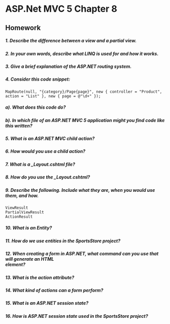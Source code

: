  # ASP.Net MVC 5 Chapter 8
## Homework

##### 1. Describe the difference between a view and a partial view.


##### 2. In your own words, describe what LINQ is used for and how it works.


##### 3. Give a brief explanation of the ASP.NET routing system.


##### 4. Consider this code snippet:
```
MapRoute(null, "{category}/Page{page}", new { controller = "Product", action = "List" }, new { page = @"\d+" });
```
##### a). What does this code do?

##### b). In which file of an ASP.NET MVC 5 application might you find code like this written?


##### 5. What is an ASP.NET MVC child action?


##### 6. How would you use a child action?


##### 7. What is a _Layout.cshtml file?


##### 8. How do you use the _Layout.cshtml?


##### 9. Describe the following. Include what they are, when you would use them, and how.
```
ViewResult
PartialViewResult
ActionResult
```

##### 10. What is an Entity?


##### 11. How do we use entities in the SportsStore project?


##### 12. When creating a form in ASP.NET, what command can you use that will generate an HTML <form> element?


##### 13. What is the action attribute?


##### 14. What kind of actions can a form perform?


##### 15. What is an ASP.NET session state?


##### 16. How is ASP.NET session state used in the SportsStore project?
